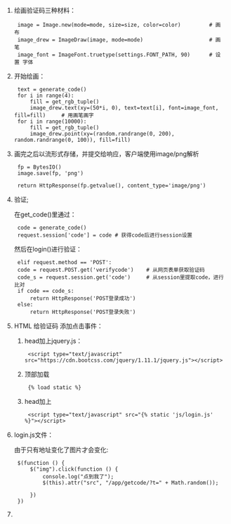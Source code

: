 1. 绘画验证码三种材料：

        image = Image.new(mode=mode, size=size, color=color)         # 画布
        image_drew = ImageDraw(image, mode=mode)                     # 画笔
        image_font = ImageFont.truetype(settings.FONT_PATH, 90)      # 设置 字体
        
2. 开始绘画：

        text = generate_code()
        for i in range(4):
            fill = get_rgb_tuple()
            image_drew.text(xy=(50*i, 0), text=text[i], font=image_font, fill=fill)	    # 用画笔画字
        for i in range(10000):
            fill = get_rgb_tuple()
            image_drew.point(xy=(random.randrange(0, 200), random.randrange(0, 100)), fill=fill)
            
3. 画完之后以流形式存储，并提交给响应，客户端使用image/png解析

        fp = BytesIO()
        image.save(fp, 'png')
        
        return HttpResponse(fp.getvalue(), content_type='image/png')
        
4. 验证;

    在get_code()里通过：

        code = generate_code()
        request.session['code'] = code # 获得code后进行session设置

    然后在login()进行验证：

        elif request.method == 'POST':
        code = request.POST.get('verifycode')    # 从网页表单获取验证码
        code_s = request.session.get('code')     # 从session里提取code，进行比对
        if code == code_s:
            return HttpResponse('POST登录成功')
        else:
            return HttpResponse('POST登录失败')
            
5. HTML 给验证码 添加点击事件：

    1. head加上jquery.js：
    
            <script type="text/javascript" src="https://cdn.bootcss.com/jquery/1.11.1/jquery.js"></script>

    2. 顶部加载
    
            {% load static %}

    3. head加上
            
            <script type="text/javascript" src="{% static 'js/login.js' %}"></script>
            
6. login.js文件：

    由于只有地址变化了图片才会变化:
    
        $(function () {
            $("img").click(function () {
                console.log("点到我了");
                $(this).attr("src", "/app/getcode/?t=" + Math.random());   
               
            })
        })
        
7.       